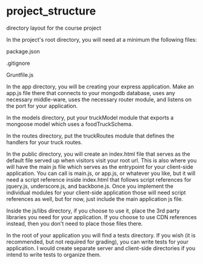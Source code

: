 # project_structure
directory layout for the course project

In the project's root directory, you will need at a minimum the following files:

package.json

.gitignore

Gruntfile.js


In the app directory, you will be creating your express application. Make an app.js file there that connects to your mongodb database, uses any necessary middle-ware, uses the necessary router module, and listens on the port for your application. 

In the models directory, put your truckModel module that exports a mongoose model which uses a foodTruckSchema. 

In the routes directory, put the truckRoutes module that defines the handlers for your truck routes.

In the public directory, you will create an index.html file that serves as the default file served up when visitors visit your root url. This is also where you will have the main js file which serves as the entrypoint for your client-side application. You can call is main.js, or app.js, or whatever you like, but it will need a script reference inside index.html that follows script references for jquery.js, underscore.js, and backbone.js. Once you implement the individual modules for your client-side application those will need script references as well, but for now, just include the main application js file.

Inside the js/libs directory, if you choose to use it, place the 3rd party libraries you need for your application. If you choose to use CDN references instead, then you don't need to place those files there.

In the root of your application you will find a tests directory. If you wish (it is recommended, but not required for grading), you can write tests for your application. I would create separate server and client-side directories if you intend to write tests to organize them. 